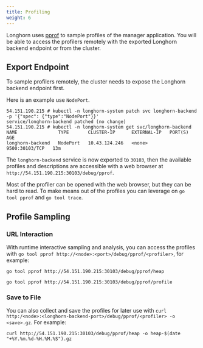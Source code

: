 ```yaml
---
title: Profiling
weight: 6
---
```


Longhorn uses [pprof](https://golang.org/pkg/net/http/pprof/) to sample profiles of the manager application. You will be able to access the profilers remotely with the exported Longhorn backend endpoint or from the cluster.

## Export Endpoint
To sample profilers remotely, the cluster needs to expose the Longhorn backend endpoint first.

Here is an example use `NodePort`.
```
54.151.190.215 # kubectl -n longhorn-system patch svc longhorn-backend -p '{"spec": {"type":"NodePort"}}'
service/longhorn-backend patched (no change)
54.151.190.215 # kubectl -n longhorn-system get svc/longhorn-backend
NAME               TYPE       CLUSTER-IP      EXTERNAL-IP   PORT(S)          AGE
longhorn-backend   NodePort   10.43.124.246   <none>        9500:30103/TCP   13m
```
The `longhorn-backend` service is now exported to `30103`, then the available profiles and descriptions are accessible with a web browser at `http://54.151.190.215:30103/debug/pprof`.

Most of the profiler can be opened with the web browser, but they can be hard to read. To make means out of the profiles you can leverage on `go tool pprof` and `go tool trace`.

## Profile Sampling

### URL Interaction
With runtime interactive sampling and analysis, you can access the profiles with `go tool pprof http://<node>:<port>/debug/pprof/<profiler>`, for example:

```
go tool pprof http://54.151.190.215:30103/debug/pprof/heap

go tool pprof http://54.151.190.215:30103/debug/pprof/profile
```

### Save to File
You can also collect and save the profiles for later use with `curl http:/<node>:<longhorn-backend-port>/debug/pprof/<profiler> -o <save>.gz`. For example:
```
curl http://54.151.190.215:30103/debug/pprof/heap -o heap-$(date "+%Y.%m.%d-%H.%M.%S").gz
```
